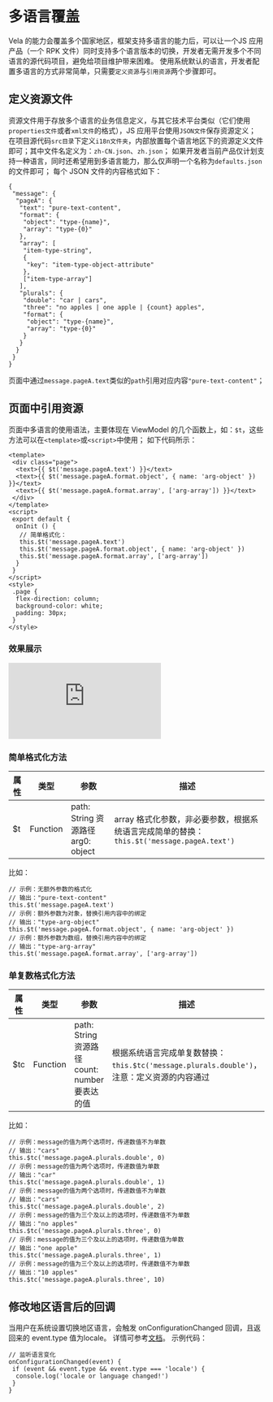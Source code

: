 # 多语言覆盖
Vela 的能力会覆盖多个国家地区，框架支持多语言的能力后，可以让一个JS 应用产品（一个 RPK 文件）同时支持多个语言版本的切换，开发者无需开发多个不同语言的源代码项目，避免给项目维护带来困难。
使用系统默认的语言，开发者配置多语言的方式非常简单，只需要`定义资源`与`引用资源`两个步骤即可。

## 定义资源文件
资源文件用于存放多个语言的业务信息定义，与其它技术平台类似（它们使用`properties文件`或者`xml文件`的格式），JS 应用平台使用`JSON文件`保存资源定义；
在项目源代码`src目录`下定义`i18n文件夹`，内部放置每个语言地区下的资源定义文件即可；其中文件名定义为：`zh-CN.json`、`zh.json`；
如果开发者当前产品仅计划支持一种语言，同时还希望用到多语言能力，那么仅声明一个名称为`defaults.json`的文件即可；
每个 JSON 文件的内容格式如下：
```
{
 "message": {
  "pageA": {
   "text": "pure-text-content",
   "format": {
    "object": "type-{name}",
    "array": "type-{0}"
   },
   "array": [
    "item-type-string",
    {
     "key": "item-type-object-attribute"
    },
    ["item-type-array"]
   ],
   "plurals": {
    "double": "car | cars",
    "three": "no apples | one apple | {count} apples",
    "format": {
     "object": "type-{name}",
     "array": "type-{0}"
    }
   }
  }
 }
}
```

页面中通过`message.pageA.text`类似的`path`引用对应内容`"pure-text-content"`；

## 页面中引用资源
页面中多语言的使用语法，主要体现在 ViewModel 的几个函数上，如：`$t`，这些方法可以在`<template>`或`<script>`中使用；
如下代码所示：
```
<template>
 <div class="page">
  <text>{{ $t('message.pageA.text') }}</text>
  <text>{{ $t('message.pageA.format.object', { name: 'arg-object' }) }}</text>
  <text>{{ $t('message.pageA.format.array', ['arg-array']) }}</text>
 </div>
</template>
<script>
 export default {
  onInit () {
   // 简单格式化：
   this.$t('message.pageA.text')
   this.$t('message.pageA.format.object', { name: 'arg-object' })
   this.$t('message.pageA.format.array', ['arg-array'])
  }
 }
</script>
<style>
 .page {
  flex-direction: column;
  background-color: white;
  padding: 30px;
 }
</style>
```

### 效果展示
![](https://iot.mi.com/vela/quickapp/zh/guide/framework/other/i18n.html)

### 简单格式化方法
属性 | 类型 | 参数 | 描述  
---|---|---|---  
$t | Function | path: String 资源路径 arg0: object | array 格式化参数，非必要参数，根据系统语言完成简单的替换：`this.$t('message.pageA.text')`  
比如：
```
// 示例：无额外参数的格式化
// 输出："pure-text-content"
this.$t('message.pageA.text')
// 示例：额外参数为对象，替换引用内容中的绑定
// 输出："type-arg-object"
this.$t('message.pageA.format.object', { name: 'arg-object' })
// 示例：额外参数为数组，替换引用内容中的绑定
// 输出："type-arg-array"
this.$t('message.pageA.format.array', ['arg-array'])
```

### 单复数格式化方法
属性 | 类型 | 参数 | 描述  
---|---|---|---  
$tc | Function | path: String 资源路径 count: number 要表达的值 | 根据系统语言完成单复数替换：`this.$tc('message.plurals.double')`，注意：定义资源的内容通过 | 分隔为多个选项  
比如：
```
// 示例：message的值为两个选项时，传递数值不为单数
// 输出："cars"
this.$tc('message.pageA.plurals.double', 0)
// 示例：message的值为两个选项时，传递数值为单数
// 输出："car"
this.$tc('message.pageA.plurals.double', 1)
// 示例：message的值为两个选项时，传递数值不为单数
// 输出："cars"
this.$tc('message.pageA.plurals.double', 2)
// 示例：message的值为三个及以上的选项时，传递数值不为单数
// 输出："no apples"
this.$tc('message.pageA.plurals.three', 0)
// 示例：message的值为三个及以上的选项时，传递数值为单数
// 输出："one apple"
this.$tc('message.pageA.plurals.three', 1)
// 示例：message的值为三个及以上的选项时，传递数值不为单数
// 输出："10 apples"
this.$tc('message.pageA.plurals.three', 10)
```

## 修改地区语言后的回调
当用户在系统设置切换地区语言，会触发 onConfigurationChanged 回调，且返回来的 event.type 值为locale。
详情可参考[文档](https://iot.mi.com/vela/quickapp/zh/guide/framework/script/lifecycle.html#onconfigurationchangedevent)。
示例代码：
```
// 监听语言变化
onConfigurationChanged(event) {
 if (event && event.type && event.type === 'locale') {
  console.log('locale or language changed!')
 }
}
